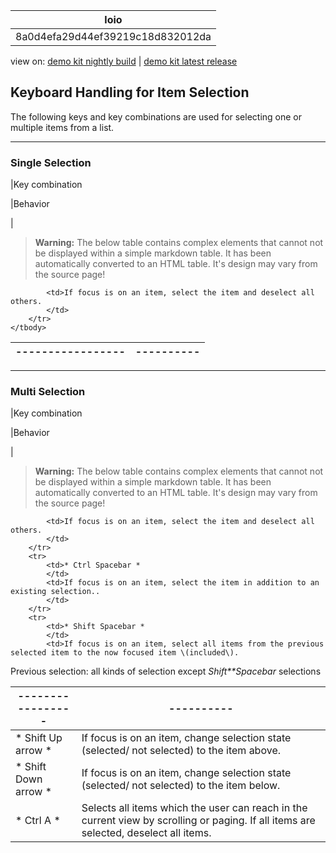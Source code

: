 <!-- loio8a0d4efa29d44ef39219c18d832012da -->

| loio |
| -----|
| 8a0d4efa29d44ef39219c18d832012da |

<div id="loio">

view on: [demo kit nightly build](https://openui5nightly.hana.ondemand.com/#/topic/8a0d4efa29d44ef39219c18d832012da) | [demo kit latest release](https://openui5.hana.ondemand.com/#/topic/8a0d4efa29d44ef39219c18d832012da)</div>

## Keyboard Handling for Item Selection

The following keys and key combinations are used for selecting one or multiple items from a list.

***

### Single Selection

|Key combination

|Behavior

|
 > **Warning:** The below table contains complex elements that cannot not be displayed within a simple markdown table. It has been automatically converted to an HTML table. It's design may vary from the source page!

<table>
	<thead>
		<tr>
			<th>-----------------</th>
			<th>----------</th>
		</tr>
	</thead>
	<tbody>

			<td>If focus is on an item, select the item and deselect all others.
			</td>
		</tr>
	</tbody>
</table>

***

### Multi Selection

|Key combination

|Behavior

|
 > **Warning:** The below table contains complex elements that cannot not be displayed within a simple markdown table. It has been automatically converted to an HTML table. It's design may vary from the source page!

<table>
	<thead>
		<tr>
			<th>-----------------</th>
			<th>----------</th>
		</tr>
	</thead>
	<tbody>

			<td>If focus is on an item, select the item and deselect all others.
			</td>
		</tr>
		<tr>
			<td>* Ctrl Spacebar *
			</td>
			<td>If focus is on an item, select the item in addition to an existing selection..
			</td>
		</tr>
		<tr>
			<td>* Shift Spacebar *
			</td>
			<td>If focus is on an item, select all items from the previous selected item to the now focused item \(included\).
Previous selection: all kinds of selection except *Shift**Spacebar* selections
			</td>
		</tr>
		<tr>
			<td>* Shift Up arrow *
			</td>
			<td>If focus is on an item, change selection state \(selected/ not selected\) to the item above.
			</td>
		</tr>
		<tr>
			<td>* Shift Down arrow *
			</td>
			<td>If focus is on an item, change selection state \(selected/ not selected\) to the item below.
			</td>
		</tr>
		<tr>
			<td>* Ctrl A *
			</td>
			<td>Selects all items which the user can reach in the current view by scrolling or paging.
If all items are selected, deselect all items.
			</td>
		</tr>
	</tbody>
</table>

